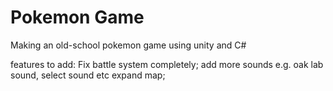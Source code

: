 # Pokemon Game
Making an old-school pokemon game using unity and C#


features to add:
Fix battle system completely;
add more sounds e.g. oak lab sound, select sound etc
expand map;
 

